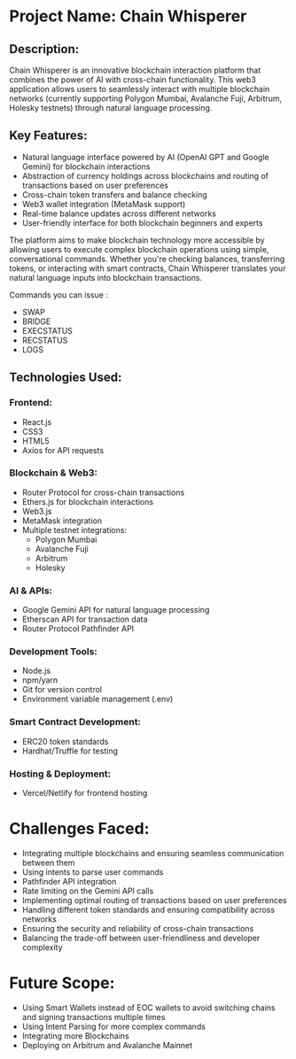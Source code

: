 # Project Name: Chain Whisperer

## Description:

Chain Whisperer is an innovative blockchain interaction platform that combines the power of AI with cross-chain functionality. This web3 application allows users to seamlessly interact with multiple blockchain networks (currently supporting Polygon Mumbai, Avalanche Fuji, Arbitrum, Holesky testnets) through natural language processing.

## Key Features:
- Natural language interface powered by AI (OpenAI GPT and Google Gemini) for blockchain interactions
- Abstraction of currency holdings across blockchains and routing of transactions based on user preferences
- Cross-chain token transfers and balance checking
- Web3 wallet integration (MetaMask support)
- Real-time balance updates across different networks
- User-friendly interface for both blockchain beginners and experts

The platform aims to make blockchain technology more accessible by allowing users to execute complex blockchain operations using simple, conversational commands. Whether you're checking balances, transferring tokens, or interacting with smart contracts, Chain Whisperer translates your natural language inputs into blockchain transactions.

Commands you can issue :
- SWAP
- BRIDGE
- EXECSTATUS
- RECSTATUS
- LOGS

## Technologies Used:

### Frontend:
- React.js
- CSS3
- HTML5
- Axios for API requests

### Blockchain & Web3:
- Router Protocol for cross-chain transactions
- Ethers.js for blockchain interactions
- Web3.js
- MetaMask integration
- Multiple testnet integrations:
  - Polygon Mumbai
  - Avalanche Fuji
  - Arbitrum
  - Holesky

### AI & APIs:
- Google Gemini API for natural language processing
- Etherscan API for transaction data
- Router Protocol Pathfinder API

### Development Tools:
- Node.js
- npm/yarn
- Git for version control
- Environment variable management (.env)

### Smart Contract Development:
- ERC20 token standards
- Hardhat/Truffle for testing

### Hosting & Deployment:
- Vercel/Netlify for frontend hosting

# Challenges Faced:
- Integrating multiple blockchains and ensuring seamless communication between them
- Using intents to parse user commands
- Pathfinder API integration
- Rate limiting on the Gemini API calls
- Implementing optimal routing of transactions based on user preferences
- Handling different token standards and ensuring compatibility across networks
- Ensuring the security and reliability of cross-chain transactions
- Balancing the trade-off between user-friendliness and developer complexity

# Future Scope:
- Using Smart Wallets instead of EOC wallets to avoid switching chains and signing transactions multiple times
- Using Intent Parsing for more complex commands
- Integrating more Blockchains
- Deploying on Arbitrum and Avalanche Mainnet
